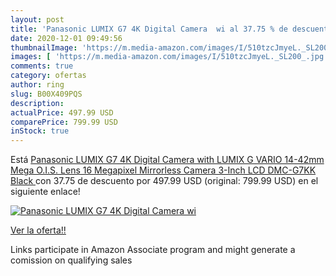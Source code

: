 ```yaml
---
layout: post
title: 'Panasonic LUMIX G7 4K Digital Camera  wi al 37.75 % de descuento'
date: 2020-12-01 09:49:56
thumbnailImage: 'https://m.media-amazon.com/images/I/510tzcJmyeL._SL200_.jpg'
images: [ 'https://m.media-amazon.com/images/I/510tzcJmyeL._SL200_.jpg' ]
comments: true
category: ofertas
author: ring
slug: B00X409PQS
description:
actualPrice: 497.99 USD
comparePrice: 799.99 USD
inStock: true
---
```


Está [Panasonic LUMIX G7 4K Digital Camera  with LUMIX G VARIO 14-42mm Mega O.I.S. Lens  16 Megapixel Mirrorless Camera  3-Inch LCD  DMC-G7KK  Black ](https://www.amazon.com/dp/B00X409PQS/?tag=tolees-20) con 37.75 de descuento por 497.99 USD (original: 799.99 USD) en el siguiente enlace!

[![Panasonic LUMIX G7 4K Digital Camera  wi](https://m.media-amazon.com/images/I/510tzcJmyeL._SL200_.jpg)](https://www.amazon.com/dp/B00X409PQS/?tag=tolees-20)

[Ver la oferta!!](https://www.amazon.com/dp/B00X409PQS/?tag=tolees-20)

Links participate in Amazon Associate program and might generate a comission on qualifying sales


